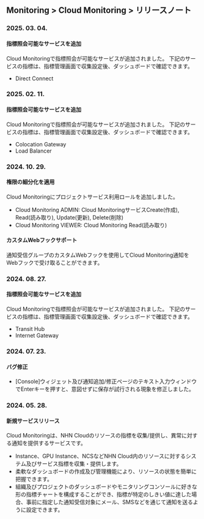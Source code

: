 ## Monitoring > Cloud Monitoring > リリースノート

### 2025. 03. 04.

#### 指標照会可能なサービスを追加

Cloud Monitoringで指標照会が可能なサービスが追加されました。
下記のサービスの指標は、指標管理画面で収集設定後、ダッシュボードで確認できます。
* Direct Connect

### 2025. 02. 11.

#### 指標照会可能なサービスを追加

Cloud Monitoringで指標照会が可能なサービスが追加されました。
下記のサービスの指標は、指標管理画面で収集設定後、ダッシュボードで確認できます。
* Colocation Gateway
* Load Balancer

### 2024. 10. 29.

#### 権限の細分化を適用
Cloud Monitoringにプロジェクトサービス利用ロールを追加しました。
- Cloud Monitoring ADMIN: Cloud MonitoringサービスCreate(作成), Read(読み取り), Update(更新), Delete(削除)
- Cloud Monitoring VIEWER: Cloud Monitoring Read(読み取り)

#### カスタムWebフックサポート
通知受信グループのカスタムWebフックを使用してCloud Monitoring通知をWebフックで受け取ることができます。

### 2024. 08. 27.

#### 指標照会可能なサービスを追加

Cloud Monitoringで指標照会が可能なサービスが追加されました。 
下記のサービスの指標は、指標管理画面で収集設定後、ダッシュボードで確認できます。
* Transit Hub
* Internet Gateway

### 2024. 07. 23.

#### バグ修正
* [Console]ウィジェット及び通知追加/修正ページのテキスト入力ウィンドウでEnterキーを押すと、意図せずに保存が試行される現象を修正しました。

### 2024. 05. 28.

#### 新規サービスリリース
Cloud Monitoringは、NHN Cloudのリソースの指標を収集/提供し、異常に対する通知を提供するサービスです。
* Instance、GPU Instance、NCSなどNHN Cloud内のリソースに対するシステム及びサービス指標を収集・提供します。
* 柔軟なダッシュボードの作成及び管理機能により、リソースの状態を簡単に把握できます。
* 組織及びプロジェクトのダッシュボードやモニタリングコンソールに好きな形の指標チャートを構成することができ、指標が特定のしきい値に達した場合、事前に指定した通知受信対象にメール、SMSなどを通じて通知を送るように設定できます。
